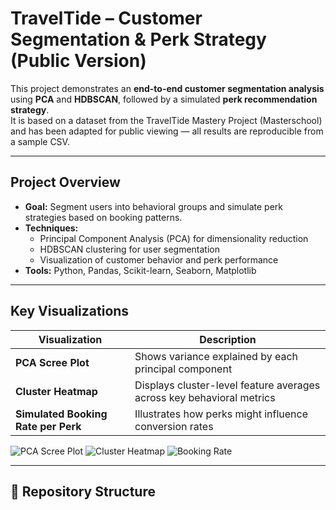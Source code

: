 # TravelTide – Customer Segmentation & Perk Strategy (Public Version)

This project demonstrates an **end-to-end customer segmentation analysis** using **PCA** and **HDBSCAN**, followed by a simulated **perk recommendation strategy**.  
It is based on a dataset from the TravelTide Mastery Project (Masterschool) and has been adapted for public viewing — all results are reproducible from a sample CSV.

---

## Project Overview
- **Goal:** Segment users into behavioral groups and simulate perk strategies based on booking patterns.  
- **Techniques:**  
  - Principal Component Analysis (PCA) for dimensionality reduction  
  - HDBSCAN clustering for user segmentation  
  - Visualization of customer behavior and perk performance  
- **Tools:** Python, Pandas, Scikit-learn, Seaborn, Matplotlib

---

## Key Visualizations

| Visualization | Description |
|----------------|-------------|
| **PCA Scree Plot** | Shows variance explained by each principal component |
| **Cluster Heatmap** | Displays cluster-level feature averages across key behavioral metrics |
| **Simulated Booking Rate per Perk** | Illustrates how perks might influence conversion rates |

![PCA Scree Plot](reports/figures/pca_scree.png)
![Cluster Heatmap](reports/figures/heatmap_clusterwerte.png)
![Booking Rate](reports/figures/buchungsrate_pro_perk.png)

---

## 📁 Repository Structure

